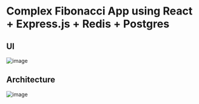 # Complex Fibonacci App using React + Express.js + Redis + Postgres

## UI
![image](https://user-images.githubusercontent.com/26864799/235949201-1aa3efac-4d86-40b6-912a-dc8053958d57.png)

## Architecture
![image](https://user-images.githubusercontent.com/26864799/235949445-5403954f-4fd9-45dd-b0b7-4c0e925f148b.png)

